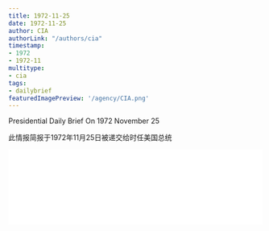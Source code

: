 ```yaml
---
title: 1972-11-25
date: 1972-11-25
author: CIA 
authorLink: "/authors/cia"
timestamp: 
- 1972
- 1972-11
multitype: 
- cia
tags: 
- dailybrief
featuredImagePreview: '/agency/CIA.png'
---
```



Presidential Daily Brief On 1972 November 25

此情报简报于1972年11月25日被递交给时任美国总统

<!--more-->





<div id="over" style="width:100%; overflow:hidden"> <iframe id="sFrame" name="sFrame" frameborder="no" border="0"  allowfullscreen marginwidth="0" scrolling="no" src = " /CIA/1972-11-25.html "  style = " position:absulute; width: 806px; top: 300;" > </iframe> </div>